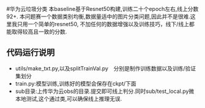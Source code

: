 #华为云垃圾分类
本baseline基于Resnet50构建,训练二十个epoch左右,线上分数92+.
本问题赛一个数据类别均衡,数据量适中的图片分类问题,因此并不是很难.这里我只用一个简单的resnet50,
不加任何的数据增强以及训练技巧，线下/线上都能取得较高且一致的分数.

## 代码运行说明
- utils/make_txt.py,以及splitTrainVal.py　分别是制作训练数据以及训练/验证集划分
- train.py:模型训练,训练好的模型会保存在ckpt/下面
- sub目录:上传华为云obs的目录.提交即可线上判分.同时sub/test_local.py微本地测试,这个通过类,可以确保线上推理无误.
